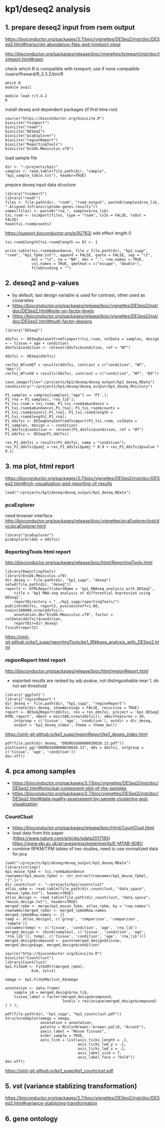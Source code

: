 
# kp1/deseq2 analysis

## 1. prepare deseq2 input from rsem output

https://bioconductor.org/packages/3.7/bioc/vignettes/DESeq2/inst/doc/DESeq2.html#transcript-abundance-files-and-tximport-input

http://bioconductor.org/packages/release/bioc/vignettes/tximport/inst/doc/tximport.html#rsem

check which R is compatible with tximport,
use if none compatible /users/lfresard/R_3.3.2/bin/R
```{r}
which R
module avail
```

```{bash}
module load r/3.4.2
R
```

install deseq and dependent packages (if first time run)
```{r}
source("https://bioconductor.org/biocLite.R")
biocLite("tximport")
biocLite("readr")
biocLite("DESeq2")
biocLite("pcaExplorer")
biocLite("regionReport")
biocLite("ReportingTools")
biocLite("EnsDb.Mmusculus.v79")
```

load sample file
```{r}
dir <- "~/projects/kp1/"
samples <- read.table(file.path(dir, "sample", "kp1_sample_table.txt"), header=TRUE)
```

prepare deseq input data structure
```{r}
library("tximport")
library("readr")
files <- file.path(dir, "rsem", "rsem_output", paste0(samples$rna_lib, ".Aligned.toTranscriptome.genes.results"))
names(files) <- paste0("rna_", samples$rna_lib)
txi.rsem <- tximport(files, type = "rsem", txIn = FALSE, txOut = FALSE)
head(txi.rsem$counts)
```

https://support.bioconductor.org/p/92763/
edit effect length 0
```{r}
txi.rsem$length[txi.rsem$length == 0] <- 1
```

```{r}
write.table(txi.rsem$abundance, file = file.path(dir, "kp1_supp", "rsem", "kp1_fpkm.txt"), append = FALSE, quote = FALSE, sep = "\t",
            eol = "\n", na = "NA", dec = ".", row.names = TRUE,
            col.names = TRUE, qmethod = c("escape", "double"),
            fileEncoding = "")
```

## 2. deseq2 and p-values

* by default, last design variable is used for contrast, other used as covariates
* https://bioconductor.org/packages/release/bioc/vignettes/DESeq2/inst/doc/DESeq2.html#note-on-factor-levels
* https://bioconductor.org/packages/release/bioc/vignettes/DESeq2/inst/doc/DESeq2.html#multi-factor-designs
```{r}
library("DESeq2")

ddsTxi <- DESeqDataSetFromTximport(txi.rsem, colData = samples, design = ~ tissue + age + condition)
ddsTxi$condition <- relevel(ddsTxi$condition, ref = "WT")

ddsTxi <- DESeq(ddsTxi)

resTxi_WTvsHET = results(ddsTxi, contrast = c("condition", "WT", "Het"))
resTxi_WTvsKO = results(ddsTxi, contrast = c("condition", "WT", "KO"))
```

```{r}
save.image(file="~/projects/kp1/deseq/deseq_output/kp1_deseq.RData")
savehistory("~/projects/kp1/deseq/deseq_output/kp1_deseq.Rhistory")
```

```{r}
P1_samples = samples[samples[,"age"] == 'P1',];
P1_rna = P1_samples[,'rna_lib'];
P1_txi.rsem = txi.rsem; P1_txi.rsem$abundance = P1_txi.rsem$abundance[,P1_rna]; P1_txi.rsem$counts = P1_txi.rsem$counts[,P1_rna]; P1_txi.rsem$length = P1_txi.rsem$length[,P1_rna];
P1_ddsTxi <- DESeqDataSetFromTximport(P1_txi.rsem, colData = P1_samples, design = ~ condition)
P1_ddsTxi$condition <- relevel(P1_ddsTxi$condition, ref = "WT")
P1_ddsTxi <- DESeq(P1_ddsTxi)

res_P1_ddsTxi = results(P1_ddsTxi, name = "condition");
res_P1_ddsTxi$padj = res_P1_ddsTxi$padj * 0.9 + res_P1_ddsTxi$pvalue * 0.1;

```

## 3. ma plot, html report

https://bioconductor.org/packages/3.7/bioc/vignettes/DESeq2/inst/doc/DESeq2.html#rich-visualization-and-reporting-of-results

```{r}
load("~/projects/kp1/deseq/deseq_output/kp1_deseq.RData")
```

### pcaExplorer
need browser interface
http://bioconductor.org/packages/release/bioc/vignettes/pcaExplorer/inst/doc/pcaExplorer.html
```{r}
library("pcaExplorer")
pcaExplorer(dds = ddsTxi)
```

### ReportingTools html report
http://bioconductor.org/packages/release/bioc/html/ReportingTools.html
```{r}
library(ReportingTools)
library(EnsDb.Mmusculus.v79)
dir_deseq <- file.path(dir, "kp1_supp", "deseq")
setwd(file.path(dir, "deseq"))
report2 <- HTMLReport(shortName = 'kp1_RNAseq_analysis_with_DESeq2',
	title = 'kp1 RNA-seq analysis of differential expression using DESeq2',
	reportDirectory = "../kp1_supp/reportingTools/")
publish(ddsTxi, report2, pvalueCutoff=1.00, n=min(100000,nrow(ddsTxi)),
	annotation.db="EnsDb.Mmusculus.v79", factor = colData(ddsTxi)$condition,
	reportDir=dir_deseq)
finish(report2)
```
https://xinli-git.github.io/kp1_supp/reportingTools/kp1_RNAseq_analysis_with_DESeq2.html

### regionReport html report
http://bioconductor.org/packages/release/bioc/html/regionReport.html
* exported results are ranked by adj-pvalue, not distinguishable near 1, do not set threshold
```{r}
library('ggplot2')
library('regionReport')
dir_deseq <- file.path(dir, "kp1_supp", "regionReport")
dir.create(dir_deseq, showWarnings = FALSE, recursive = TRUE)
report <- DESeq2Report(ddsTxi, res = res_ddsTxi, project = 'kp1 DESeq2 HTML report', nBest = min(500,nrow(ddsTxi)), nBestFeatures = 20,  
    intgroup = c('tissue', 'age', 'condition'), outdir = dir_deseq,
    output = 'kp1_deseq_index', theme = theme_bw())
```
https://xinli-git.github.io/kp1_supp/regionReport/kp1_deseq_index.html

```{r}
pdf(file.path(dir_deseq, "ENSMUSG00000030020.13.pdf"))
plotCounts_gg("ENSMUSG00000030020.13", dds = ddsTxi, intgroup = c('tissue', 'age', 'condition'))
dev.off()
```

## 4. pca among samples

* https://bioconductor.org/packages/3.7/bioc/vignettes/DESeq2/inst/doc/DESeq2.html#principal-component-plot-of-the-samples
* https://bioconductor.org/packages/3.7/bioc/vignettes/DESeq2/inst/doc/DESeq2.html#data-quality-assessment-by-sample-clustering-and-visualization
### CountClust
* https://bioconductor.org/packages/release/bioc/html/CountClust.html
* load data from this paper (https://www.nature.com/articles/sdata2017185)
https://www.ebi.ac.uk/arrayexpress/experiments/E-MTAB-6081/
* combine RPKM/TPM tables of two studies, need to use normalized data for pca
```{r}
load("~/projects/kp1/deseq/deseq_output/kp1_deseq.RData")
library(stringr)
kp1_mouse_fpkm <- txi.rsem$abundance
rownames(kp1_mouse_fpkm) <- str_extract(rownames(kp1_mouse_fpkm), '[^.]+')
dir_countclust <- "~/projects/kp1/countclust"
atlas_rpkm <- read.table(file.path(dir_countclust, "data_space", "mouse_rpkm.txt"), header=TRUE)
atlas_design <- read.table(file.path(dir_countclust, "data_space", "mouse_design.txt"), header=TRUE)
merged_rpkm <- merge(kp1_mouse_fpkm, atlas_rpkm, by = "row.names")
rownames(merged_rpkm) <- merged_rpkm$Row.names
merged_rpkm$Row.names <- {}
temp <- atlas_design[, c('group', 'comparison', 'comparison', 'sample')]
colnames(temp) <- c('tissue', 'condition', 'age', 'rna_lib')
merged_design <- rbind(samples[, c('tissue', 'condition', 'age', 'rna_lib')], temp[, c('tissue', 'condition', 'age', 'rna_lib')])
merged_design$compound <- paste(merged_design$tissue, merged_design$age, merged_design$condition)
```

```{r}
source("http://bioconductor.org/biocLite.R")
biocLite("CountClust")
library(CountClust)
kp1.FitGoM <- FitGoM(t(merged_rpkm),
            K=6, tol=1)
```
```{r}
omega <- kp1.FitGoM$clust_6$omega

annotation <- data.frame(
    sample_id = merged_design$rna_lib,
    tissue_label = factor(merged_design$compound,
                          levels = rev(unique(merged_design$compound) ) ) );

pdf(file.path(dir, "kp1_supp", "kp1_countclust.pdf"))
StructureGGplot(omega = omega,
                annotation = annotation,
                palette = RColorBrewer::brewer.pal(8, "Accent"),
                yaxis_label = "Mouse Tissues",
                order_sample = TRUE,
                axis_tick = list(axis_ticks_length = .1,
                                 axis_ticks_lwd_y = .1,
                                 axis_ticks_lwd_x = .1,
                                 axis_label_size = 7,
                                 axis_label_face = "bold"))
dev.off()
```
https://xinli-git.github.io/kp1_supp/kp1_countclust.pdf


## 5. vst (variance stablizing transformation)

https://bioconductor.org/packages/3.7/bioc/vignettes/DESeq2/inst/doc/DESeq2.html#variance-stabilizing-transformation

## 6. gene ontology





